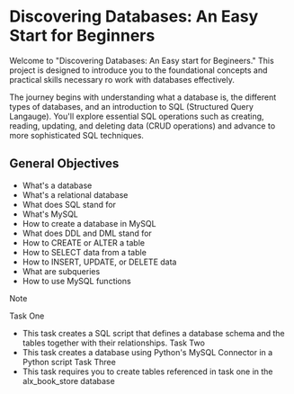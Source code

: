 # Discovering Databases: An Easy Start for Beginners

Welcome to "Discovering Databases: An Easy start for Begineers." This project is designed to introduce you to the foundational concepts and practical skills necessary ro work with databases effectively.

The journey begins with understanding what a database is, the different types of databases, and an introduction to SQL (Structured Query Langauge). You'll explore essential SQL operations such as creating, reading, updating, and deleting data (CRUD operations) and advance to more sophisticated SQL techniques.

## General Objectives
- What's a database
- What's a relational database
- What does SQL stand for
- What's MySQL
- How to create a database in MySQL
- What does DDL and DML stand for
- How to CREATE or ALTER a table
- How to SELECT data from a table
- How to INSERT, UPDATE, or DELETE data
- What are subqueries
- How to use MySQL functions

> [!Note]
> Task One
> - This task creates a SQL script that defines a database schema and the tables together with their relationships.
> Task Two
> - This task creates a database using Python's MySQL Connector in a Python script
> Task Three
> - This task requires you to create tables referenced in task one in the alx_book_store database
